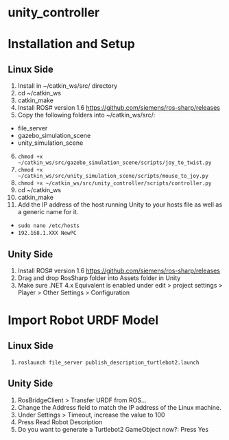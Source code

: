 # unity_controller

# Installation and Setup

## Linux Side

1. Install in ~/catkin_ws/src/ directory
2. cd ~/catkin_ws
3. catkin_make
4. Install ROS# version 1.6 https://github.com/siemens/ros-sharp/releases
5. Copy the following folders into ~/catkin_ws/src/:
  - file_server
  - gazebo_simulation_scene
  - unity_simulation_scene
6. `chmod +x ~/catkin_ws/src/gazebo_simulation_scene/scripts/joy_to_twist.py`
7. `chmod +x ~/catkin_ws/src/unity_simulation_scene/scripts/mouse_to_joy.py`
8. `chmod +x ~/catkin_ws/src/unity_controller/scripts/controller.py`
9. cd ~/catkin_ws
10. catkin_make
11. Add the IP address of the host running Unity to your hosts file as well as a generic name for it.
  - `sudo nano /etc/hosts`
  - `192.168.1.XXX NewPC`

## Unity Side

1. Install ROS# version 1.6 https://github.com/siemens/ros-sharp/releases
2. Drag and drop RosSharp folder into Assets folder in Unity
3. Make sure .NET 4.x Equivalent is enabled under edit > project settings > Player > Other Settings > Configuration

# Import Robot URDF Model

## Linux Side

1. `roslaunch file_server publish_description_turtlebot2.launch`

## Unity Side

1. RosBridgeClient > Transfer URDF from ROS...
2. Change the Address field to match the IP address of the Linux machine.
3. Under Settings > Timeout, increase the value to 100
4. Press Read Robot Description
5. Do you want to generate a Turtlebot2 GameObject now?: Press Yes
